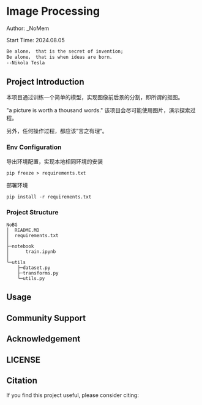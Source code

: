 
# Image Processing

Author: _NoMem

Start Time: 2024.08.05

```txt
Be alone， that is the secret of invention;
Be alone， that is when ideas are born.
--Nikola Tesla
```

## Project Introduction

本项目通过训练一个简单的模型，实现图像前后景的分割，即所谓的抠图。

"a picture is worth a thousand words." 该项目会尽可能使用图片，演示探索过程。

另外，任何操作过程，都应该”言之有理“。

### Env Configuration

导出环境配置，实现本地相同环境的安装

```shell
pip freeze > requirements.txt
```

部署环境

```shell
pip install -r requirements.txt
```

### Project Structure

```shell
NoBG
│  README.MD
│  requirements.txt
│
├─notebook
│      train.ipynb
│
└─utils
    ├─dataset.py
    ├─transforms.py
    └─utils.py
```

## Usage

## Community Support

## Acknowledgement

## LICENSE

## Citation

If you find this project useful, please consider citing:

```bibtex
```
